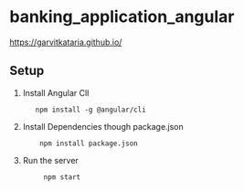 # banking_application_angular

https://garvitkataria.github.io/
## Setup

1. Install Angular ClI

          npm install -g @angular/cli


2. Install Dependencies though package.json

           npm install package.json

3. Run the server

            npm start
